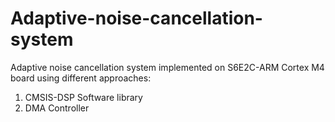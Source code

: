 # Adaptive-noise-cancellation-system

Adaptive noise cancellation system implemented on S6E2C-ARM Cortex M4 board using different approaches:

  1. CMSIS-DSP Software library
  2. DMA Controller
